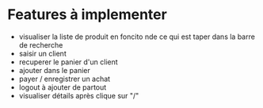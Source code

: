 # Features à implementer
- visualiser la liste de produit en foncito nde ce qui est taper dans la barre de recherche
- saisir un client
- recuperer le panier d'un client
- ajouter dans le panier
- payer / enregistrer un achat
- logout à ajouter de partout
- visualiser détails après clique sur "/"